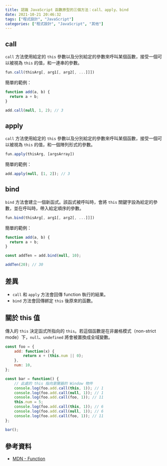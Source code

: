```yaml
---
title: 認識 JavaScript 函數原型的三個方法：call、apply、bind
date: 2021-10-21 20:46:32
tags: ["程式設計", "JavaScript"]
categories: ["程式設計", "JavaScript", "其他"]
---
```


## call

`call` 方法使用給定的 `this` 參數以及分別給定的參數來呼叫某個函數，接受一個可以被視為 `this` 的值，和一連串的參數。

```js
fun.call(thisArg[, arg1[, arg2[, ...]]])
```

簡單的範例：

```js
function add(a, b) {
  return a + b;
}

add.call(null, 1, 2); // 3
```

## apply

`call` 方法使用給定的 `this` 參數以及分別給定的參數來呼叫某個函數，接受一個可以被視為 `this` 的值，和一個陣列形式的參數。

```js
fun.apply(thisArg, [argsArray])
```

簡單的範例：

```js
add.apply(null, [1, 2]); // 3
```

## bind

`bind` 方法會建立一個新函式。該函式被呼叫時，會將 `this` 關鍵字設為給定的參數，並在呼叫時，帶入給定順序的參數。

```js
fun.bind(thisArg[, arg1[, arg2[, ...]]])
```

簡單的範例：

```js
function add(a, b) {
  return a + b;
}

const addTen = add.bind(null, 10);

addTen(20); // 30
```

## 差異

- `call` 和 `apply` 方法會回傳 function 執行的結果。
- `bind` 方法會回傳綁定 `this` 後原來的函數。

## 關於 this 值

傳入的 `this` 決定函式所指向的 `this`。若這個函數是在非嚴格模式（non-strict mode）下，`null`、`undefined` 將會被置換成全域變數。

```js
const foo = {
    add: function(x) {
        return x + (this.num || 0);
    },
    num: 10,
};

const bar = function() {
    // 此處的 this 指向瀏覽器的 Window 物件
    console.log(foo.add.call(this, 1)); // 1
    console.log(foo.add.call(null, 1)); // 1
    console.log(foo.add.call(foo, 1)); // 11
    this.num = 5;
    console.log(foo.add.call(this, 1)); // 6
    console.log(foo.add.call(null, 1)); // 6
    console.log(foo.add.call(foo, 1)); // 11
};

bar();
```

## 參考資料

- [MDN - Function](https://developer.mozilla.org/zh-TW/docs/Web/JavaScript/Reference/Global_Objects/Function)

